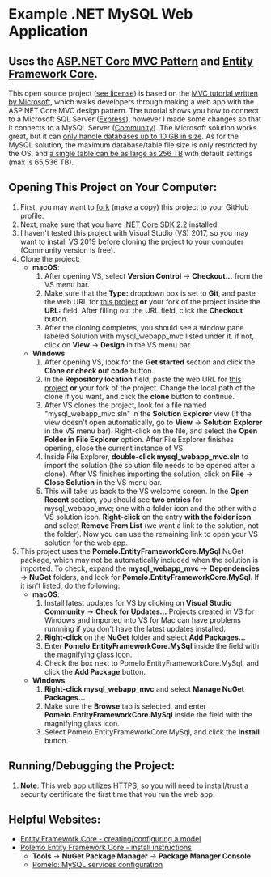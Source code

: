 # Example .NET MySQL Web Application
## Uses the [ASP.NET Core MVC Pattern](https://docs.microsoft.com/en-us/aspnet/core/mvc/overview?view=aspnetcore-2.2) and [Entity Framework Core](https://docs.microsoft.com/en-us/ef/core/).

This open source project ([see license](LICENSE.txt "The GNU Affero General Public License; a free, copyleft license.")) is based on the [MVC tutorial written by Microsoft](https://docs.microsoft.com/en-us/aspnet/core/tutorials/first-mvc-app/?view=aspnetcore-2.2), which walks developers through making a web app with the ASP.NET Core MVC design pattern.  The tutorial shows you how to connect to a Microsoft SQL Server ([Express](https://www.microsoft.com/en-us/sql-server/sql-server-editions-express)), however I made some changes so that it connects to a MySQL Server ([Community](https://dev.mysql.com/downloads/mysql/)).  The Microsoft solution works great, but it can [only handle databases up to 10 GB in size](https://docs.microsoft.com/en-us/sql/sql-server/editions-and-components-of-sql-server-2017?view=sql-server-2017#Cross-BoxScaleLimits "After opening link, scroll to bottom of table.").  As for the MySQL solution, the maximum database/table file size is only restricted by the OS, and [a single table can be as large as 256 TB](https://dev.mysql.com/doc/refman/8.0/en/table-size-limit.html) with default settings (max is 65,536 TB).

## Opening This Project on Your Computer:
1. First, you may want to [fork](https://help.github.com/en/articles/fork-a-repo) (make a copy) this project to your GitHub profile. 
2. Next, make sure that you have [.NET Core SDK 2.2](https://dotnet.microsoft.com/download) installed.
3. I haven't tested this project with Visual Studio (VS) 2017, so you may want to install [VS 2019](https://visualstudio.microsoft.com/vs/) before cloning the project to your computer (Community version is free).
4. Clone the project:
    * __macOS__:
      1. After opening VS, select __Version Control__ -> __Checkout...__ from the VS menu bar.
      2. Make sure that the __Type:__ dropdown box is set to __Git__, and paste the web URL for [this project](https://github.com/RichardPoulson/mysql_webapp_mvc.git) __or__ your fork of the project inside the __URL:__ field.  After filling out the URL field, click the __Checkout__ button.
      3. After the cloning completes, you should see a window pane labeled Solution with mysql\_webapp\_mvc listed under it.  if not, click on __View__ -> __Design__ in the VS menu bar.
    * __Windows__:
      1. After opening VS, look for the __Get started__ section and click the __Clone or check out code__ button.
      2. In the __Repository location__ field, paste the web URL for [this project](https://github.com/RichardPoulson/mysql_webapp_mvc.git) __or__ your fork of the project.  Change the local path of the clone if you want, and click the __clone__ button to continue.
      3. After VS clones the project, look for a file named "mysql\_webapp\_mvc.sln" in the __Solution Explorer__ view (If the view doesn't open automatically, go to __View__ -> __Solution Explorer__ in the VS menu bar).  Right-click on the file, and select the __Open Folder in File Explorer__ option.  After File Explorer finishes opening, close the current instance of VS.
      4. Inside File Explorer, __double-click mysql\_webapp\_mvc.sln__ to import the solution (the solution file needs to be opened after a clone). After VS finishes importing the solution, click on __File__ -> __Close Solution__ in the VS menu bar.
      5. This will take us back to the VS welcome screen.  In the __Open Recent__ section, you should see __two entries__ for mysql\_webapp\_mvc; one with a folder icon and the other with a VS solution icon.  __Right-click__  on the entry __with the folder icon__ and select __Remove From List__ (we want a link to the solution, not the folder).  Now you can use the remaining link to open your VS solution for the web app.
5. This project uses the __Pomelo.EntityFrameworkCore.MySql__ NuGet package, which may not be automatically included when the solution is imported.  To check, expand the __mysql\_webapp\_mvc__ -> __Dependencies__ -> __NuGet__ folders, and look for __Pomelo.EntityFrameworkCore.MySql__.  If it isn't listed, do the following:
    * __macOS__:
      1. Install latest updates for VS by clicking on __Visual Studio Community__ -> __Check for Updates...__  Projects created in VS for Windows and imported into VS for Mac can have problems runnning if you don't have the latest updates installed.
      2. __Right-click__ on the __NuGet__ folder and select __Add Packages...__
      3. Enter __Pomelo.EntityFrameworkCore.MySql__  inside the field with the magnifying glass icon.
      4. Check the box next to Pomelo.EntityFrameworkCore.MySql, and click the __Add Package__ button.
    * __Windows__:
      1. __Right-click mysql\_webapp\_mvc__ and select __Manage NuGet Packages...__
      2. Make sure the __Browse__ tab is selected, and enter __Pomelo.EntityFrameworkCore.MySql__  inside the field with the magnifying glass icon.
      3. Select Pomelo.EntityFrameworkCore.MySql, and click the __Install__ button.

## Running/Debugging the Project:
1. __Note__: This web app utilizes HTTPS, so you will need to install/trust a security certificate the first time that you run the web app.

## Helpful Websites:
* [Entity Framework Core - creating/configuring a model](https://docs.microsoft.com/en-us/ef/core/modeling/)
* [Polemo Entity Framework Core - install instructions](https://www.nuget.org/packages/Pomelo.EntityFrameworkCore.MySql)
  * __Tools__ -> __NuGet Package Manager__ -> __Package Manager Console__
  * [Pomelo: MySQL services configuration](https://github.com/PomeloFoundation/Pomelo.EntityFrameworkCore.MySql#getting-started)
